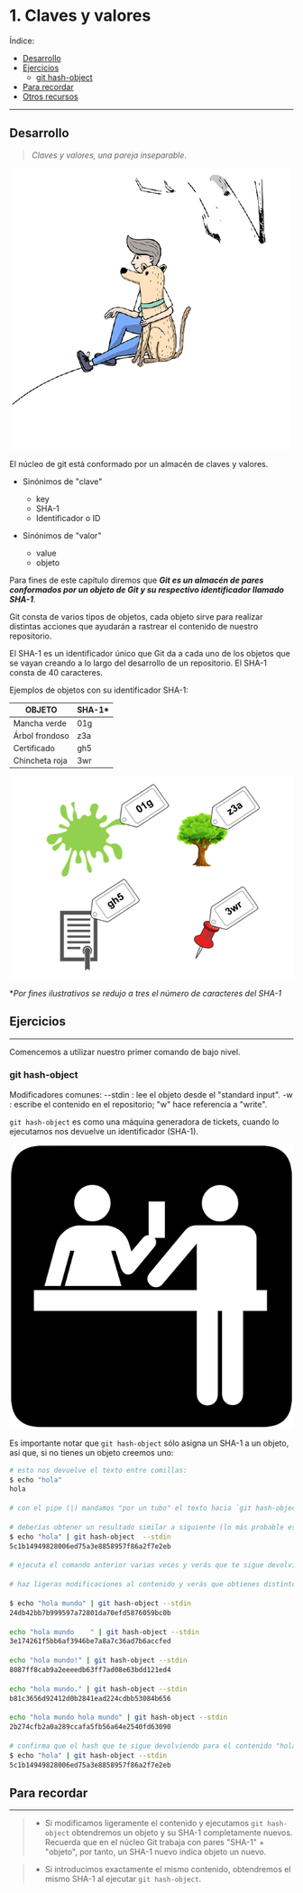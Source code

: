 # 1. Claves y valores

Índice:

- [Desarrollo](2_claves_y_valores.md#desarrollo)
- [Ejercicios](2_claves_y_valores.md#ejercicios)
	- [git hash-object](2_claves_y_valores.md#git-hash-object)
- [Para recordar](2_claves_y_valores.md#para-recordar)
- [Otros recursos](2_claves_y_valores.md#recursos)


----


## Desarrollo

 > _Claves y valores, una pareja inseparable_.
 
![alt](imagenes/claves_y_valores.png) 

El núcleo de git está conformado por un almacén de claves y valores.

- Sinónimos de "clave"
	- key
	- SHA-1
	- Identificador o ID

- Sinónimos de "valor"
	- value 
	- objeto
	

Para fines de este capítulo diremos que **_Git es un almacén de pares conformados por un objeto de Git y su respectivo identificador llamado SHA-1_**. 

Git consta de varios tipos de objetos, cada objeto sirve para realizar distintas acciones que ayudarán a rastrear el contenido de nuestro repositorio.

El SHA-1 es un identificador único que Git da a cada uno de los objetos que se vayan creando a lo largo del desarrollo de un repositorio. El SHA-1 consta de 40 caracteres.

Ejemplos de objetos con su identificador SHA-1:

| OBJETO | SHA-1* |
| ---- | ---- |
| Mancha verde | 01g |
| Árbol frondoso| z3a |
| Certificado | gh5 |
| Chincheta roja | 3wr 





![alt](imagenes/sha-1.png) 


*_Por fines ilustrativos se redujo a tres el número de caracteres del SHA-1_

## Ejercicios
----

Comencemos a utilizar nuestro primer comando de bajo nivel.

### git hash-object

Modificadores comunes:
	--stdin : lee el objeto desde el "standard input".
	-w : escribe el contenido en el repositorio; "w" hace referencia a "write".
 
 `git hash-object` es como una máquina generadora de tickets, cuando lo ejecutamos nos devuelve un identificador (SHA-1).
 
 ![alt](imagenes/dame_un_ticket.png) 
 
 Es importante notar que `git hash-object` sólo asigna un SHA-1 a un objeto, así que, si no tienes un objeto creemos uno:
 
```bash 
# esto nos devuelve el texto entre comillas:
$ echo "hola"
hola

# con el pipe (|) mandamos "por un tubo" el texto hacia `git hash-object` para que lo convierta en un objeto y le asigne un SHA-1.

# deberías obtener un resultado similar a siguiente (lo más probable es que el SHA-1 que te asigne Git sea diferente pero debe tener 40 caracteres)
$ echo "hola" | git hash-object  --stdin
5c1b14949828006ed75a3e8858957f86a2f7e2eb

# ejecuta el comando anterior varias veces y verás que te sigue devolviendo el mismo SHA-1.

# haz ligeras modificaciones al contenido y verás que obtienes distintos SHA-1 por más ligera que sea la modificación que hagas:

$ echo "hola mundo" | git hash-object --stdin
24db42bb7b999597a72801da70efd5876059bc0b

echo "hola mundo    " | git hash-object --stdin
3e174261f5bb6af3946be7a8a7c36ad7b6accfed

echo "hola mundo!" | git hash-object --stdin
8087ff8cab9a2eeeedb63ff7ad08e63bdd121ed4

echo "hola mundo." | git hash-object --stdin
b81c3656d92412d0b2841ead224cdbb53084b656

echo "hola mundo hola mundo" | git hash-object --stdin
2b274cfb2a0a289ccafa5fb56a64e2540fd63090

# confirma que el hash que te sigue devolviendo para el contenido "hola" sigue siendo el mismo:
$ echo "hola" | git hash-object --stdin
5c1b14949828006ed75a3e8858957f86a2f7e2eb

```

## Para recordar
---
> - Si modificamos ligeramente el contenido y ejecutamos `git hash-object` obtendremos un objeto y su SHA-1 completamente nuevos.
Recuerda que en el núcleo Git trabaja con pares "SHA-1" + "objeto", por tanto, un SHA-1 nuevo indica objeto un nuevo.

> - Si introducimos exactamente el mismo contenido, obtendremos el mismo SHA-1 al ejecutar  `git hash-object`.





